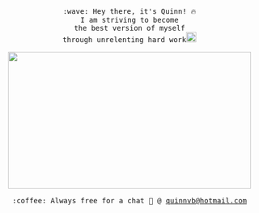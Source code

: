 <p align="center" >
  <samp>
    :wave: Hey there, it's Quinn! 🔥
    <br>I am striving to become
      <br>the best version of myself 
    <br>through unrelenting hard work<img src="https://media.giphy.com/media/hWM5xcVje9cQscDLbP/source.gif" width="20px"><br><br>
    <img src="https://media.giphy.com/media/GRSnxyhJnPsaQy9YLn/giphy.gif" width="480" height="270" frameBorder="0" class="giphy-embed" ></img>
    <br><br>:coffee: Always free for a chat 💌 @ <a href="mailto:hello@gayurug.com?subject=Let's Build Together">quinnvb@hotmail.com</a>
  </samp>
</p>


<!--
**BoukaJr/BoukaJr** is a ✨ _special_ ✨ repository because its `README.md` (this file) appears on your GitHub profile.

Here are some ideas to get you started:

- 🔭 I’m currently working on ...
- 🌱 I’m currently learning ...
- 👯 I’m looking to collaborate on ...
- 🤔 I’m looking for help with ...
- 💬 Ask me about ...
- 📫 How to reach me: ...
- 😄 Pronouns: ...
- ⚡ Fun fact: ...
-->
